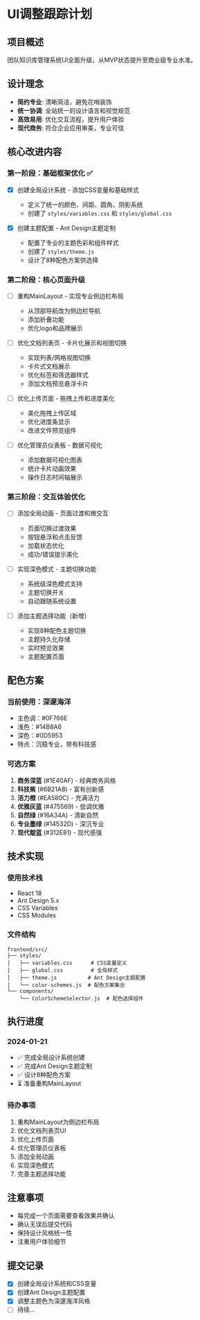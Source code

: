 # UI调整跟踪计划

## 项目概述
团队知识库管理系统UI全面升级，从MVP状态提升至商业级专业水准。

## 设计理念
- **简约专业**: 清晰简洁，避免花哨装饰
- **统一协调**: 全站统一的设计语言和视觉规范
- **高效易用**: 优化交互流程，提升用户体验
- **现代商务**: 符合企业应用审美，专业可信

## 核心改进内容

### 第一阶段：基础框架优化 ✅
- [x] 创建全局设计系统 - 添加CSS变量和基础样式
  - 定义了统一的颜色、间距、圆角、阴影系统
  - 创建了 `styles/variables.css` 和 `styles/global.css`

- [x] 创建主题配置 - Ant Design主题定制
  - 配置了专业的主题色彩和组件样式
  - 创建了 `styles/theme.js`
  - 设计了8种配色方案供选择

### 第二阶段：核心页面升级
- [ ] 重构MainLayout - 实现专业侧边栏布局
  - 从顶部导航改为侧边栏导航
  - 添加折叠功能
  - 优化logo和品牌展示

- [ ] 优化文档列表页 - 卡片化展示和视图切换
  - 实现列表/网格视图切换
  - 卡片式文档展示
  - 优化标签和筛选器样式
  - 添加文档预览悬浮卡片

- [ ] 优化上传页面 - 拖拽上传和进度美化
  - 美化拖拽上传区域
  - 优化进度条显示
  - 改进文件预览组件

- [ ] 优化管理员仪表板 - 数据可视化
  - 添加数据可视化图表
  - 统计卡片动画效果
  - 操作日志时间轴展示

### 第三阶段：交互体验优化
- [ ] 添加全局动画 - 页面过渡和微交互
  - 页面切换过渡效果
  - 按钮悬浮和点击反馈
  - 加载状态优化
  - 成功/错误提示美化

- [ ] 实现深色模式 - 主题切换功能
  - 系统级深色模式支持
  - 主题切换开关
  - 自动跟随系统设置

- [ ] 添加主题选择功能（新增）
  - 实现8种配色主题切换
  - 主题持久化存储
  - 实时预览效果
  - 主题配置页面

## 配色方案

### 当前使用：深邃海洋
- 主色调：#0F766E
- 浅色：#14B8A6
- 深色：#0D5953
- 特点：沉稳专业，带有科技感

### 可选方案
1. **商务深蓝** (#1E40AF) - 经典商务风格
2. **科技紫** (#6B21A8) - 富有创新感
3. **活力橙** (#EA580C) - 充满活力
4. **优雅灰蓝** (#475569) - 低调优雅
5. **自然绿** (#16A34A) - 清新自然
6. **专业墨绿** (#14532D) - 深沉专业
7. **现代靛蓝** (#312E81) - 现代感强

## 技术实现

### 使用技术栈
- React 18
- Ant Design 5.x
- CSS Variables
- CSS Modules

### 文件结构
```
frontend/src/
├── styles/
│   ├── variables.css      # CSS变量定义
│   ├── global.css         # 全局样式
│   ├── theme.js          # Ant Design主题配置
│   └── color-schemes.js  # 配色方案集合
└── components/
    └── ColorSchemeSelector.js  # 配色选择组件
```

## 执行进度

### 2024-01-21
- ✅ 完成全局设计系统创建
- ✅ 完成Ant Design主题定制
- ✅ 设计8种配色方案
- ⏳ 准备重构MainLayout

### 待办事项
1. 重构MainLayout为侧边栏布局
2. 优化文档列表页UI
3. 优化上传页面
4. 优化管理员仪表板
5. 添加全局动画
6. 实现深色模式
7. 完善主题选择功能

## 注意事项
- 每完成一个页面需要查看效果并确认
- 确认无误后提交代码
- 保持设计风格统一性
- 注重用户体验细节

## 提交记录
- [x] 创建全局设计系统和CSS变量
- [x] 创建Ant Design主题配置
- [x] 调整主题色为深邃海洋风格
- [ ] 待续...
